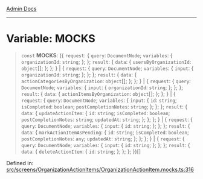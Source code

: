 [Admin Docs](/)

***

# Variable: MOCKS

> `const` **MOCKS**: (\{ `request`: \{ `query`: `DocumentNode`; `variables`: \{ `organizationId`: `string`; \}; \}; `result`: \{ `data`: \{ `usersByOrganizationId`: `object`[]; \}; \}; \} \| \{ `request`: \{ `query`: `DocumentNode`; `variables`: \{ `input`: \{ `organizationId`: `string`; \}; \}; \}; `result`: \{ `data`: \{ `actionCategoriesByOrganization`: `object`[]; \}; \}; \} \| \{ `request`: \{ `query`: `DocumentNode`; `variables`: \{ `input`: \{ `organizationId`: `string`; \}; \}; \}; `result`: \{ `data`: \{ `actionItemsByOrganization`: `object`[]; \}; \}; \} \| \{ `request`: \{ `query`: `DocumentNode`; `variables`: \{ `input`: \{ `id`: `string`; `isCompleted`: `boolean`; `postCompletionNotes`: `string`; \}; \}; \}; `result`: \{ `data`: \{ `updateActionItem`: \{ `id`: `string`; `isCompleted`: `boolean`; `postCompletionNotes`: `string`; `updatedAt`: `string`; \}; \}; \}; \} \| \{ `request`: \{ `query`: `DocumentNode`; `variables`: \{ `input`: \{ `id`: `string`; \}; \}; \}; `result`: \{ `data`: \{ `markActionItemAsPending`: \{ `id`: `string`; `isCompleted`: `boolean`; `postCompletionNotes`: `any`; `updatedAt`: `string`; \}; \}; \}; \} \| \{ `request`: \{ `query`: `DocumentNode`; `variables`: \{ `input`: \{ `id`: `string`; \}; \}; \}; `result`: \{ `data`: \{ `deleteActionItem`: \{ `id`: `string`; \}; \}; \}; \})[]

Defined in: [src/screens/OrganizationActionItems/OrganizationActionItem.mocks.ts:316](https://github.com/PalisadoesFoundation/talawa-admin/blob/main/src/screens/OrganizationActionItems/OrganizationActionItem.mocks.ts#L316)
